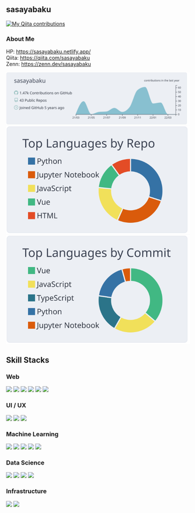 ## sasayabaku

[![My Qiita contributions](https://qiita-badge.apiapi.app/s/sasayabaku/contributions.svg)](http://qiita.com/sasayabaku)

### About Me

HP: https://sasayabaku.netlify.app/  
Qiita: https://qiita.com/sasayabaku  
Zenn: https://zenn.dev/sasayabaku


<!--
**sasayabaku/sasayabaku** is a ✨ _special_ ✨ repository because its `README.md` (this file) appears on your GitHub profile.

Here are some ideas to get you started:

- 🔭 I’m currently working on ...
- 🌱 I’m currently learning ...
- 👯 I’m looking to collaborate on ...
- 🤔 I’m looking for help with ...
- 💬 Ask me about ...
- 📫 How to reach me: ...
- 😄 Pronouns: ...
- ⚡ Fun fact: ...
-->

[![](https://raw.githubusercontent.com/sasayabaku/sasayabaku/main/profile-summary-card-output/nord_bright/0-profile-details.svg)](https://github.com/vn7n24fzkq/github-profile-summary-cards)
[![](https://raw.githubusercontent.com/sasayabaku/sasayabaku/main/profile-summary-card-output/nord_bright/1-repos-per-language.svg)](https://github.com/vn7n24fzkq/github-profile-summary-cards)
[![](https://raw.githubusercontent.com/sasayabaku/sasayabaku/main/profile-summary-card-output/nord_bright/2-most-commit-language.svg)](https://github.com/vn7n24fzkq/github-profile-summary-cards)

## Skill Stacks

### Web
<span><img src="https://img.shields.io/badge/react-★★☆-blue?style=for-the-badge&logo=React" /></span>
<span><img src="https://img.shields.io/badge/nextJS-★★☆-blue?style=for-the-badge&logo=Next.js" /></span>
<span><img src="https://img.shields.io/badge/Vue-★★☆-4fc08d?style=for-the-badge&logo=Vue.js" /></span>
<span><img src="https://img.shields.io/badge/nuxtJS-★★☆-00dc82?style=for-the-badge&logo=Nuxt.js" /></span>
<span><img src="https://img.shields.io/badge/html-★★☆-e34f26?style=for-the-badge&logo=HTML5" /></span>
<span><img src="https://img.shields.io/badge/css-★☆☆-1572b6?style=for-the-badge&logo=CSS3" /></span>

### UI / UX
<span><img src="https://img.shields.io/badge/Adobe XD-★☆☆-ff61f6?style=for-the-badge&logo=AdobeXD" /></span>
<span><img src="https://img.shields.io/badge/figma-★☆☆-f24e1e?style=for-the-badge&logo=Figma" /></span>
<span><img src="https://img.shields.io/badge/miro-★★☆-050038?style=for-the-badge&logo=Miro" /></span>

### Machine Learning
<span><img src="https://img.shields.io/badge/Tensorflow-★☆☆-ff6f00?style=for-the-badge&logo=Tensorflow" /></span>
<span><img src="https://img.shields.io/badge/Keras-★★★-d00000?style=for-the-badge&logo=Keras" /></span>
<span><img src="https://img.shields.io/badge/Pytorch-★★☆-ee4c2c?style=for-the-badge&logo=PyTorch" /></span>
<span><img src="https://img.shields.io/badge/PytorchーLightning-★☆☆-792ee5?style=for-the-badge&logo=PyTorchLightning" /></span>
<span><img src="https://img.shields.io/badge/scikitーlearn-★★★-f7931e?style=for-the-badge&logo=scikit-learn" /></span>

### Data Science
<span><img src="https://img.shields.io/badge/Python-★★★-3776ab?style=for-the-badge&logo=Python" /></span>
<span><img src="https://img.shields.io/badge/tableau-★☆☆-e97627?style=for-the-badge&logo=tableau" /></span>
<span><img src="https://img.shields.io/badge/streamlit-★☆☆-FF4B4B?style=for-the-badge&logo=Streamlit" /></span>
<span><img src="https://img.shields.io/badge/plotly-★★☆-3f4f75?style=for-the-badge&logo=Plotly" /></span>


### Infrastructure
<span><img src="https://img.shields.io/badge/docker-★★★-2496ed?style=for-the-badge&logo=Docker" /></span>
<span><img src="https://img.shields.io/badge/GCP-★☆☆-4285f4?style=for-the-badge&logo=GoogleCloud" /></span>